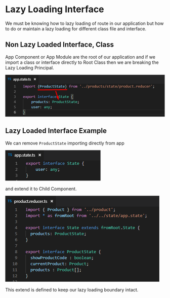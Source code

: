 # Lazy Loading Interface

We must be knowing how to lazy loading of route in our application but how to do or maintain a lazy loading for different class file and interface.

## Non Lazy Loaded Interface, Class

App Component or App Module are the root of our application and if we import a class or interface directly to Root Class then we are breaking the Lazy Loading Principal.

![](../.gitbook/assets/image%20%283%29.png)

## Lazy Loaded Interface Example

We can remove `ProductState` importing directly from app

![](../.gitbook/assets/image%20%285%29.png)

and extend it to Child Component.

![](../.gitbook/assets/image%20%2810%29.png)

This extend is defined to keep our lazy loading boundary intact.

